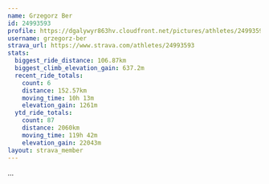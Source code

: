 ```yaml
---
name: Grzegorz Ber
id: 24993593
profile: https://dgalywyr863hv.cloudfront.net/pictures/athletes/24993593/7453165/11/large.jpg
username: grzegorz-ber
strava_url: https://www.strava.com/athletes/24993593
stats:
  biggest_ride_distance: 106.87km
  biggest_climb_elevation_gain: 637.2m
  recent_ride_totals:
    count: 6
    distance: 152.57km
    moving_time: 10h 13m
    elevation_gain: 1261m
  ytd_ride_totals:
    count: 87
    distance: 2060km
    moving_time: 119h 42m
    elevation_gain: 22043m
layout: strava_member
--- 
```

...
